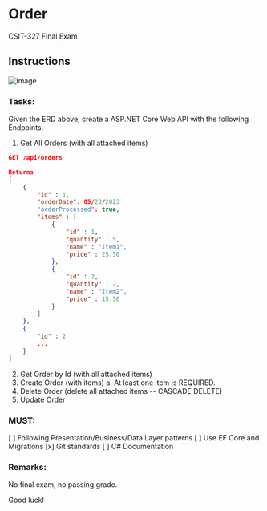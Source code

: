 # Order
CSIT-327 Final Exam

## Instructions
![image](https://github.com/Hans-Emmanuel-Duran/Order/assets/124110957/90d6a053-ab0c-4e8f-8a61-b75e9a58b452)

### Tasks:

Given the ERD above, create a ASP.NET Core Web API with the following Endpoints.

1. Get All Orders (with all attached items)
``` JSON
GET /api/orders

Returns
[
    {
        "id" : 1,
        "orderDate": 05/23/2023
        "orderProcessed": true,
        "items" : [
            {
                "id" : 1,
                "quantity" : 5,
                "name" : "Item1",
                "price" : 25.50
            },
            {
                "id" : 2,
                "quantity" : 2,
                "name" : "Item2",
                "price" : 15.50
            }
        ]
    },
    {
        "id" : 2
        ...
    }
]
```
2. Get Order by Id (with all attached items)
3. Create Order (with items)
  a. At least one item is REQUIRED.
4. Delete Order (delete all attached items -- CASCADE DELETE)
5. Update Order

### MUST: 
[ ] Following Presentation/Business/Data Layer patterns
[ ] Use EF Core and Migrations
[x] Git standards
[ ] C# Documentation

### Remarks:
No final exam, no passing grade.

Good luck!
